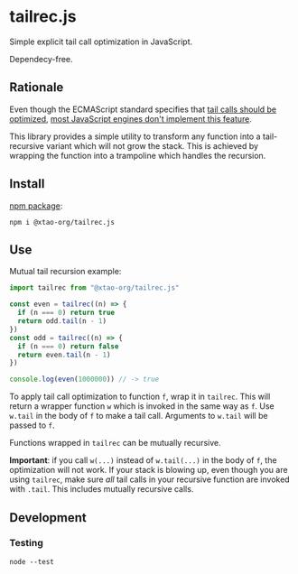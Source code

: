 # tailrec.js

Simple explicit tail call optimization in JavaScript.

Dependecy-free.

## Rationale

Even though the ECMAScript standard specifies that [tail calls should be optimized](https://262.ecma-international.org/6.0/#sec-preparefortailcall), [most JavaScript engines don't implement this feature](http://kangax.github.io/compat-table/es6).

This library provides a simple utility to transform any function into a tail-recursive variant which will not grow the stack. This is achieved by wrapping the function into a trampoline which handles the recursion.

## Install

[npm package](https://www.npmjs.com/package/@xtao-org/tailrec.js):

```
npm i @xtao-org/tailrec.js
```

## Use

Mutual tail recursion example:

```js
import tailrec from "@xtao-org/tailrec.js"

const even = tailrec((n) => {
  if (n === 0) return true
  return odd.tail(n - 1)
})
const odd = tailrec((n) => {
  if (n === 0) return false
  return even.tail(n - 1)
})

console.log(even(1000000)) // -> true
```

To apply tail call optimization to function `f`, wrap it in `tailrec`. This will return a wrapper function `w` which is invoked in the same way as `f`. Use `w.tail` in the body of `f` to make a tail call. Arguments to `w.tail` will be passed to `f`.

Functions wrapped in `tailrec` can be mutually recursive.

**Important**: if you call `w(...)` instead of `w.tail(...)` in the body of `f`, the optimization will not work. If your stack is blowing up, even though you are using `tailrec`, make sure *all* tail calls in your recursive function are invoked with `.tail`. This includes mutually recursive calls.

## Development

### Testing

```
node --test
```
